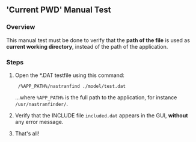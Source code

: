 'Current PWD' Manual Test
-------------------------

### Overview

This manual test must be done to verify that the **path of the file** is used as 
**current working directory**, instead of the path of the application.

### Steps

1. Open the *.DAT testfile using this command:

        /%APP_PATH%/nastranfind ./model/test.dat

    ...where `%APP_PATH%` is the full path to the application, for instance `/usr/nastranfinder/`.


2. Verify that the INCLUDE file `included.dat` appears in the GUI, **without** any error message.

3. That's all!

